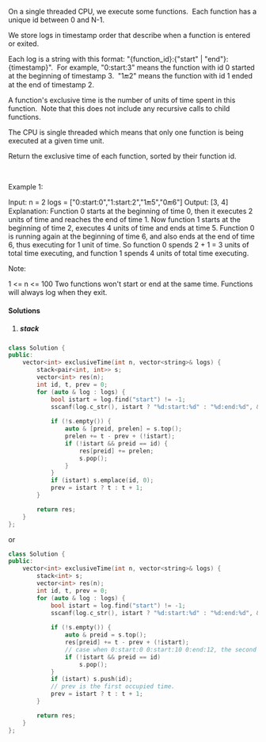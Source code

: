 On a single threaded CPU, we execute some functions.  Each function has a unique id between 0 and N-1.

We store logs in timestamp order that describe when a function is entered or exited.

Each log is a string with this format: "{function_id}:{"start" | "end"}:{timestamp}".  For example, "0:start:3" means the function with id 0 started at the beginning of timestamp 3.  "1:end:2" means the function with id 1 ended at the end of timestamp 2.

A function's exclusive time is the number of units of time spent in this function.  Note that this does not include any recursive calls to child functions.

The CPU is single threaded which means that only one function is being executed at a given time unit.

Return the exclusive time of each function, sorted by their function id.

 

Example 1:



Input:
n = 2
logs = ["0:start:0","1:start:2","1:end:5","0:end:6"]
Output: [3, 4]
Explanation:
Function 0 starts at the beginning of time 0, then it executes 2 units of time and reaches the end of time 1.
Now function 1 starts at the beginning of time 2, executes 4 units of time and ends at time 5.
Function 0 is running again at the beginning of time 6, and also ends at the end of time 6, thus executing for 1 unit of time. 
So function 0 spends 2 + 1 = 3 units of total time executing, and function 1 spends 4 units of total time executing.
 

Note:

1 <= n <= 100
Two functions won't start or end at the same time.
Functions will always log when they exit.

#### Solutions

1. ##### stack

```cpp
class Solution {
public:
    vector<int> exclusiveTime(int n, vector<string>& logs) {
        stack<pair<int, int>> s;
        vector<int> res(n);
        int id, t, prev = 0;
        for (auto & log : logs) {
            bool istart = log.find("start") != -1;
            sscanf(log.c_str(), istart ? "%d:start:%d" : "%d:end:%d", &id, &t);
            
            if (!s.empty()) {
                auto & [preid, prelen] = s.top();
                prelen += t - prev + (!istart);
                if (!istart && preid == id) {
                    res[preid] += prelen;
                    s.pop();
                }
            }
            if (istart) s.emplace(id, 0);
            prev = istart ? t : t + 1;
        }

        return res;
    }
};
```

or

```cpp
class Solution {
public:
    vector<int> exclusiveTime(int n, vector<string>& logs) {
        stack<int> s;
        vector<int> res(n);
        int id, t, prev = 0;
        for (auto & log : logs) {
            bool istart = log.find("start") != -1;
            sscanf(log.c_str(), istart ? "%d:start:%d" : "%d:end:%d", &id, &t);
            
            if (!s.empty()) {
                auto & preid = s.top();
                res[preid] += t - prev + (!istart);
                // case when 0:start:0 0:start:10 0:end:12, the second run should not pop out the first run
                if (!istart && preid == id)
                    s.pop();
            }
            if (istart) s.push(id);
            // prev is the first occupied time.
            prev = istart ? t : t + 1;
        }

        return res;
    }
};
```